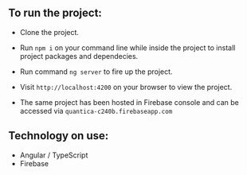 To run the project:
---------------------
- Clone the project.
- Run `npm i` on your command line while inside the project to install project packages and dependecies.
- Run command `ng server` to fire up the project.
- Visit `http://localhost:4200` on your browser to view the project.

- The same project has been hosted in Firebase console and can be accessed via `quantica-c240b.firebaseapp.com`

Technology on use:
---------------------
- Angular / TypeScript
- Firebase
